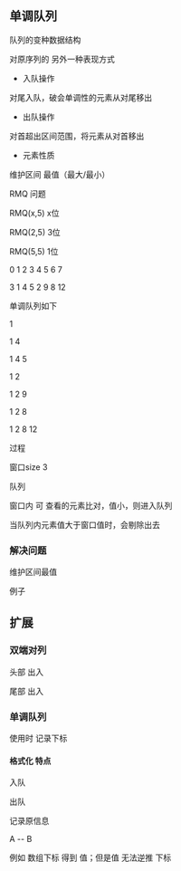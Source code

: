 ## 单调队列

队列的变种数据结构

对原序列的 另外一种表现方式

- 入队操作

对尾入队，破会单调性的元素从对尾移出

- 出队操作
  
对首超出区间范围，将元素从对首移出

- 元素性质

维护区间 最值（最大/最小）

RMQ 问题

RMQ(x,5)   x位

RMQ(2,5)   3位

RMQ(5,5)   1位

0   1   2   3   4   5   6   7

3   1   4   5   2   9   8   12


单调队列如下

1

1   4

1   4   5

1   2

1   2   9

1   2   8

1   2   8   12


过程

窗口size  3

队列

窗口内 可 查看的元素比对，值小，则进入队列

当队列内元素值大于窗口值时，会剔除出去

### 解决问题

维护区间最值

例子



## 扩展 

### 双端对列

头部 出入

尾部 出入

### 单调队列 

使用时 记录下标


#### 格式化 特点

入队

出队

记录原信息

A -- B

例如 数组下标 得到 值；但是值 无法逆推 下标
